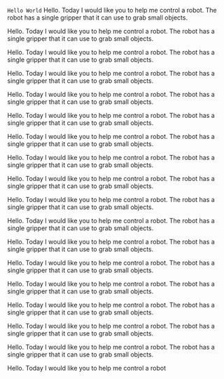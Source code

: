 
`Hello World`
    Hello. Today I would like you to help me control a robot. The robot has a single gripper that it can use to grab small objects.



Hello. Today I would like you to help me control a robot. The robot has a single gripper that it can use to grab small objects.



Hello. Today I would like you to help me control a robot. The robot has a single gripper that it can use to grab small objects.



Hello. Today I would like you to help me control a robot. The robot has a single gripper that it can use to grab small objects.



Hello. Today I would like you to help me control a robot. The robot has a single gripper that it can use to grab small objects.



Hello. Today I would like you to help me control a robot. The robot has a single gripper that it can use to grab small objects.



Hello. Today I would like you to help me control a robot. The robot has a single gripper that it can use to grab small objects.



Hello. Today I would like you to help me control a robot. The robot has a single gripper that it can use to grab small objects.



Hello. Today I would like you to help me control a robot. The robot has a single gripper that it can use to grab small objects.



Hello. Today I would like you to help me control a robot. The robot has a single gripper that it can use to grab small objects.



Hello. Today I would like you to help me control a robot. The robot has a single gripper that it can use to grab small objects.



Hello. Today I would like you to help me control a robot. The robot has a single gripper that it can use to grab small objects.



Hello. Today I would like you to help me control a robot. The robot has a single gripper that it can use to grab small objects.



Hello. Today I would like you to help me control a robot. The robot has a single gripper that it can use to grab small objects.



Hello. Today I would like you to help me control a robot. The robot has a single gripper that it can use to grab small objects.



Hello. Today I would like you to help me control a robot. The robot has a single gripper that it can use to grab small objects.



Hello. Today I would like you to help me control a robot. The robot has a single gripper that it can use to grab small objects.



Hello. Today I would like you to help me control a robot